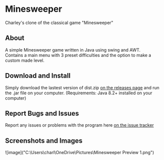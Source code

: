 # Minesweeper
Charley's clone of the classical game "Minesweeper"

## About
A simple Minesweeper game written in Java using swing and AWT.
Contains a main menu with 3 preset difficulties and the option to make a custom made level.

## Download and Install
Simply download the lastest version of dist.zip [on the releases page](https://github.com/Columbium41/Minesweeper/releases) and run the .jar file on your computer. (Requirements: Java 8.2+ installed on your computer)

## Report Bugs and Issues
Report any issues or problems with the program here [on the issue tracker](https://github.com/Columbium41/Minesweeper/issues)

## Screenshots and Images
![image]("C:\Users\charl\OneDrive\Pictures\Minesweeper Preview 1.png")
